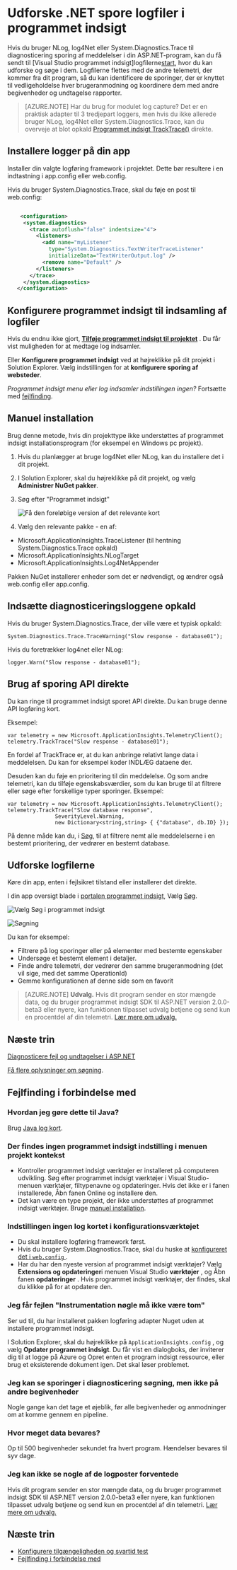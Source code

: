 <properties 
    pageTitle="Udforske .NET spore logfiler i programmet indsigt" 
    description="Søge logfiler, der er oprettet med sporing, NLog eller Log4Net." 
    services="application-insights" 
    documentationCenter=".net"
    authors="alancameronwills" 
    manager="douge"/>

<tags 
    ms.service="application-insights" 
    ms.workload="tbd" 
    ms.tgt_pltfrm="ibiza" 
    ms.devlang="na" 
    ms.topic="article" 
    ms.date="07/21/2016" 
    ms.author="awills"/>
 
# <a name="explore-net-trace-logs-in-application-insights"></a>Udforske .NET spore logfiler i programmet indsigt  

Hvis du bruger NLog, log4Net eller System.Diagnostics.Trace til diagnosticering sporing af meddelelser i din ASP.NET-program, kan du få sendt til [Visual Studio programmet indsigt]logfilerne[start], hvor du kan udforske og søge i dem. Logfilerne flettes med de andre telemetri, der kommer fra dit program, så du kan identificere de sporinger, der er knyttet til vedligeholdelse hver brugeranmodning og koordinere dem med andre begivenheder og undtagelse rapporter.




> [AZURE.NOTE] Har du brug for modulet log capture? Det er en praktisk adapter til 3 tredjepart loggers, men hvis du ikke allerede bruger NLog, log4Net eller System.Diagnostics.Trace, kan du overveje at blot opkald [Programmet indsigt TrackTrace()](app-insights-api-custom-events-metrics.md#track-trace) direkte.


## <a name="install-logging-on-your-app"></a>Installere logger på din app

Installer din valgte logføring framework i projektet. Dette bør resultere i en indtastning i app.config eller web.config.

Hvis du bruger System.Diagnostics.Trace, skal du føje en post til web.config:

```XML

    <configuration>
     <system.diagnostics>
       <trace autoflush="false" indentsize="4">
         <listeners>
           <add name="myListener" 
             type="System.Diagnostics.TextWriterTraceListener" 
             initializeData="TextWriterOutput.log" />
           <remove name="Default" />
         </listeners>
       </trace>
     </system.diagnostics>
   </configuration>
```

## <a name="configure-application-insights-to-collect-logs"></a>Konfigurere programmet indsigt til indsamling af logfiler

Hvis du endnu ikke gjort, **[Tilføje programmet indsigt til projektet](app-insights-asp-net.md)** . Du får vist muligheden for at medtage log indsamler.

Eller **Konfigurere programmet indsigt** ved at højreklikke på dit projekt i Solution Explorer. Vælg indstillingen for at **konfigurere sporing af websteder**.

*Programmet indsigt menu eller log indsamler indstillingen ingen?* Fortsætte med [fejlfinding](#troubleshooting).


## <a name="manual-installation"></a>Manuel installation

Brug denne metode, hvis din projekttype ikke understøttes af programmet indsigt installationsprogram (for eksempel en Windows pc projekt). 

1. Hvis du planlægger at bruge log4Net eller NLog, kan du installere det i dit projekt. 
2. I Solution Explorer, skal du højreklikke på dit projekt, og vælg **Administrer NuGet pakker**.
3. Søg efter "Programmet indsigt"

    ![Få den foreløbige version af det relevante kort](./media/app-insights-asp-net-trace-logs/appinsights-36nuget.png)

4. Vælg den relevante pakke - en af:
  + Microsoft.ApplicationInsights.TraceListener (til hentning System.Diagnostics.Trace opkald)
  + Microsoft.ApplicationInsights.NLogTarget
  + Microsoft.ApplicationInsights.Log4NetAppender

Pakken NuGet installerer enheder som det er nødvendigt, og ændrer også web.config eller app.config.

## <a name="insert-diagnostic-log-calls"></a>Indsætte diagnosticeringsloggene opkald

Hvis du bruger System.Diagnostics.Trace, der ville være et typisk opkald:

    System.Diagnostics.Trace.TraceWarning("Slow response - database01");

Hvis du foretrækker log4net eller NLog:

    logger.Warn("Slow response - database01");


## <a name="using-the-trace-api-directly"></a>Brug af sporing API direkte

Du kan ringe til programmet indsigt sporet API direkte. Du kan bruge denne API logføring kort. 

Eksempel:

    var telemetry = new Microsoft.ApplicationInsights.TelemetryClient();
    telemetry.TrackTrace("Slow response - database01");

En fordel af TrackTrace er, at du kan anbringe relativt lange data i meddelelsen. Du kan for eksempel koder INDLÆG dataene der. 

Desuden kan du føje en prioritering til din meddelelse. Og som andre telemetri, kan du tilføje egenskabsværdier, som du kan bruge til at filtrere eller søge efter forskellige typer sporinger. Eksempel:


    var telemetry = new Microsoft.ApplicationInsights.TelemetryClient();
    telemetry.TrackTrace("Slow database response",
                   SeverityLevel.Warning,
                   new Dictionary<string,string> { {"database", db.ID} });

På denne måde kan du, i [Søg][diagnostic], til at filtrere nemt alle meddelelserne i en bestemt prioritering, der vedrører en bestemt database.

## <a name="explore-your-logs"></a>Udforske logfilerne

Køre din app, enten i fejlsikret tilstand eller installerer det direkte.

I din app oversigt blade i [portalen programmet indsigt][portal], Vælg [Søg][diagnostic].

![Vælg Søg i programmet indsigt](./media/app-insights-asp-net-trace-logs/020-diagnostic-search.png)

![Søgning](./media/app-insights-asp-net-trace-logs/10-diagnostics.png)

Du kan for eksempel:

* Filtrere på log sporinger eller på elementer med bestemte egenskaber
* Undersøge et bestemt element i detaljer.
* Finde andre telemetri, der vedrører den samme brugeranmodning (det vil sige, med det samme OperationId) 
* Gemme konfigurationen af denne side som en favorit

> [AZURE.NOTE] **Udvalg.** Hvis dit program sender en stor mængde data, og du bruger programmet indsigt SDK til ASP.NET version 2.0.0-beta3 eller nyere, kan funktionen tilpasset udvalg betjene og send kun en procentdel af din telemetri. [Lær mere om udvalg.](app-insights-sampling.md)

## <a name="next-steps"></a>Næste trin

[Diagnosticere fejl og undtagelser i ASP.NET][exceptions]

[Få flere oplysninger om søgning][diagnostic].



## <a name="troubleshooting"></a>Fejlfinding i forbindelse med

### <a name="how-do-i-do-this-for-java"></a>Hvordan jeg gøre dette til Java?

Brug [Java log kort](app-insights-java-trace-logs.md).

### <a name="theres-no-application-insights-option-on-the-project-context-menu"></a>Der findes ingen programmet indsigt indstilling i menuen projekt kontekst

* Kontroller programmet indsigt værktøjer er installeret på computeren udvikling. Søg efter programmet indsigt værktøjer i Visual Studio-menuen værktøjer, filtypenavne og opdateringer. Hvis det ikke er i fanen installerede, Åbn fanen Online og installere den.
* Det kan være en type projekt, der ikke understøttes af programmet indsigt værktøjer. Bruge [manuel installation](#manual-installation).

### <a name="no-log-adapter-option-in-the-configuration-tool"></a>Indstillingen ingen log kortet i konfigurationsværktøjet

* Du skal installere logføring framework først.
* Hvis du bruger System.Diagnostics.Trace, skal du huske at [konfigureret det i `web.config` ](https://msdn.microsoft.com/library/system.diagnostics.eventlogtracelistener.aspx).
* Har du har den nyeste version af programmet indsigt værktøjer? Vælg **Extensions og opdateringer**i menuen Visual Studio **værktøjer** , og Åbn fanen **opdateringer** . Hvis programmet indsigt værktøjer, der findes, skal du klikke på for at opdatere den.


### <a name="emptykey"></a>Jeg får fejlen "Instrumentation nøgle må ikke være tom"

Ser ud til, du har installeret pakken logføring adapter Nuget uden at installere programmet indsigt.

I Solution Explorer, skal du højreklikke på `ApplicationInsights.config` , og vælg **Opdater programmet indsigt**. Du får vist en dialogboks, der inviterer dig til at logge på Azure og Opret enten et program indsigt ressource, eller brug et eksisterende dokument igen. Det skal løser problemet.

### <a name="i-can-see-traces-in-diagnostic-search-but-not-the-other-events"></a>Jeg kan se sporinger i diagnosticering søgning, men ikke på andre begivenheder

Nogle gange kan det tage et øjeblik, før alle begivenheder og anmodninger om at komme gennem en pipeline.

### <a name="limits"></a>Hvor meget data bevares?

Op til 500 begivenheder sekundet fra hvert program. Hændelser bevares til syv dage.

### <a name="im-not-seeing-some-of-the-log-entries-that-i-expect"></a>Jeg kan ikke se nogle af de logposter forventede

Hvis dit program sender en stor mængde data, og du bruger programmet indsigt SDK til ASP.NET version 2.0.0-beta3 eller nyere, kan funktionen tilpasset udvalg betjene og send kun en procentdel af din telemetri. [Lær mere om udvalg.](app-insights-sampling.md)

## <a name="add"></a>Næste trin

* [Konfigurere tilgængeligheden og svartid test][availability]
* [Fejlfinding i forbindelse med][qna]





<!--Link references-->

[availability]: app-insights-monitor-web-app-availability.md
[diagnostic]: app-insights-diagnostic-search.md
[exceptions]: app-insights-asp-net-exceptions.md
[portal]: https://portal.azure.com/
[qna]: app-insights-troubleshoot-faq.md
[start]: app-insights-overview.md

 
